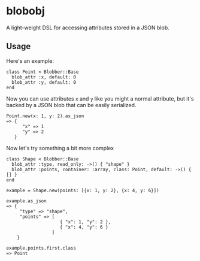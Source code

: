 blobobj
=======

A light-weight DSL for accessing attributes stored in a JSON blob.

Usage
-----

Here's an example:

    class Point < Blobber::Base
      blob_attr :x, default: 0
      blob_attr :y, default: 0
    end
    
Now you can use attributes `x` and `y` like you might a normal attribute, but it's backed by a JSON blob that can be easily serialized.

    Point.new(x: 1, y: 2).as_json
    => {
          "x" => 1
          "y" => 2
       }
       
Now let's try something a bit more complex

    class Shape < Blobber::Base
      blob_attr :type, read_only: ->() { "shape" }
      blob_attr :points, container: :array, class: Point, default: ->() { [] }
    end
    
    example = Shape.new(points: [{x: 1, y: 2}, {x: 4, y: 6}])
    
    example.as_json
    => {
         "type" => "shape",
         "points" => [
                        { "x": 1, "y": 2 },
                        { "x": 4, "y": 6 }
                     ]
        }
        
    example.points.first.class
    => Point
    
